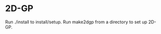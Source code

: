 2D-GP
=====

Run ./install <install-dir> to install/setup.
Run make2dgp from a directory to set up 2D-GP.
